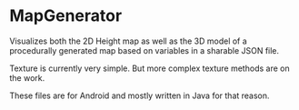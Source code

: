 # MapGenerator

Visualizes both the 2D Height map as well as the 3D model of a procedurally generated map based on variables in a sharable JSON file.

Texture is currently very simple. But more complex texture methods are on the work.

These files are for Android and mostly written in Java for that reason.
